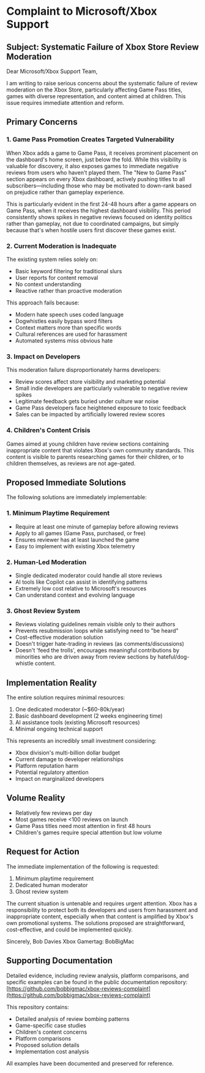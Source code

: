 # Complaint to Microsoft/Xbox Support

## Subject: Systematic Failure of Xbox Store Review Moderation

Dear Microsoft/Xbox Support Team,

I am writing to raise serious concerns about the systematic failure of review moderation on the Xbox Store, particularly affecting Game Pass titles, games with diverse representation, and content aimed at children. This issue requires immediate attention and reform.

## Primary Concerns

### 1. Game Pass Promotion Creates Targeted Vulnerability

When Xbox adds a game to Game Pass, it receives prominent placement on the dashboard's home screen, just below the fold. While this visibility is valuable for discovery, it also exposes games to immediate negative reviews from users who haven't played them. The "New to Game Pass" section appears on every Xbox dashboard, actively pushing titles to all subscribers—including those who may be motivated to down-rank based on prejudice rather than gameplay experience.

This is particularly evident in the first 24-48 hours after a game appears on Game Pass, when it receives the highest dashboard visibility. This period consistently shows spikes in negative reviews focused on identity politics rather than gameplay, not due to coordinated campaigns, but simply because that's when hostile users first discover these games exist.

### 2. Current Moderation is Inadequate

The existing system relies solely on:
- Basic keyword filtering for traditional slurs
- User reports for content removal
- No context understanding
- Reactive rather than proactive moderation

This approach fails because:
- Modern hate speech uses coded language
- Dogwhistles easily bypass word filters
- Context matters more than specific words
- Cultural references are used for harassment
- Automated systems miss obvious hate

### 3. Impact on Developers

This moderation failure disproportionately harms developers:
- Review scores affect store visibility and marketing potential
- Small indie developers are particularly vulnerable to negative review spikes
- Legitimate feedback gets buried under culture war noise
- Game Pass developers face heightened exposure to toxic feedback
- Sales can be impacted by artificially lowered review scores

### 4. Children's Content Crisis

Games aimed at young children have review sections containing inappropriate content that violates Xbox's own community standards. This content is visible to parents researching games for their children, or to children themselves, as reviews are not age-gated.

## Proposed Immediate Solutions

The following solutions are immediately implementable:

### 1. Minimum Playtime Requirement
- Require at least one minute of gameplay before allowing reviews
- Apply to all games (Game Pass, purchased, or free)
- Ensures reviewer has at least launched the game
- Easy to implement with existing Xbox telemetry

### 2. Human-Led Moderation
- Single dedicated moderator could handle all store reviews
- AI tools like Copilot can assist in identifying patterns
- Extremely low cost relative to Microsoft's resources
- Can understand context and evolving language

### 3. Ghost Review System
- Reviews violating guidelines remain visible only to their authors
- Prevents resubmission loops while satisfying need to "be heard"
- Cost-effective moderation solution
- Doesn't trigger hate-trading in reviews (as comments/discussions)
- Doesn't 'feed the trolls', encourages meaningful contributions by minorities who are driven away from review sections by hateful/dog-whistle content.

## Implementation Reality

The entire solution requires minimal resources:
1. One dedicated moderator (~$60-80k/year)
2. Basic dashboard development (2 weeks engineering time)
3. AI assistance tools (existing Microsoft resources)
4. Minimal ongoing technical support

This represents an incredibly small investment considering:
- Xbox division's multi-billion dollar budget
- Current damage to developer relationships
- Platform reputation harm
- Potential regulatory attention
- Impact on marginalized developers

## Volume Reality
- Relatively few reviews per day
- Most games receive <100 reviews on launch
- Game Pass titles need most attention in first 48 hours
- Children's games require special attention but low volume

## Request for Action

The immediate implementation of the following is requested:
1. Minimum playtime requirement
2. Dedicated human moderator
3. Ghost review system

The current situation is untenable and requires urgent attention. Xbox has a responsibility to protect both its developers and users from harassment and inappropriate content, especially when that content is amplified by Xbox's own promotional systems. The solutions proposed are straightforward, cost-effective, and could be implemented quickly.

Sincerely,
Bob Davies 
    Xbox Gamertag: BobBigMac

## Supporting Documentation

Detailed evidence, including review analysis, platform comparisons, and specific examples can be found in the public documentation repository: [https://github.com/bobbigmac/xbox-reviews-complaint](https://github.com/bobbigmac/xbox-reviews-complaint)

This repository contains:
- Detailed analysis of review bombing patterns
- Game-specific case studies
- Children's content concerns
- Platform comparisons
- Proposed solution details
- Implementation cost analysis

All examples have been documented and preserved for reference. 